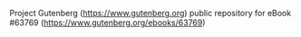 Project Gutenberg (https://www.gutenberg.org) public repository for
eBook #63769 (https://www.gutenberg.org/ebooks/63769)
